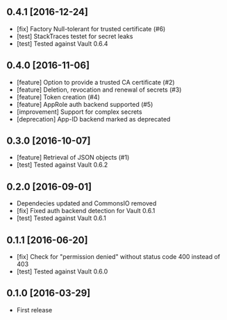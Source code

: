 ## 0.4.1 [2016-12-24]
* [fix] Factory Null-tolerant for trusted certificate (#6)
* [test] StackTraces testet for secret leaks
* [test] Tested against Vault 0.6.4

## 0.4.0 [2016-11-06]
* [feature] Option to provide a trusted CA certificate (#2)
* [feature] Deletion, revocation and renewal of secrets (#3)
* [feature] Token creation (#4)
* [feature] AppRole auth backend supported (#5)
* [improvement] Support for complex secrets
* [deprecation] App-ID backend marked as deprecated

## 0.3.0 [2016-10-07]
* [feature] Retrieval of JSON objects (#1)
* [test] Tested against Vault 0.6.2

## 0.2.0 [2016-09-01]
* Dependecies updated and CommonsIO removed
* [fix] Fixed auth backend detection for Vault 0.6.1
* [test] Tested against Vault 0.6.1

## 0.1.1 [2016-06-20]
* [fix] Check for "permission denied" without status code 400 instead of 403
* [test] Tested against Vault 0.6.0

## 0.1.0 [2016-03-29]
* First release
